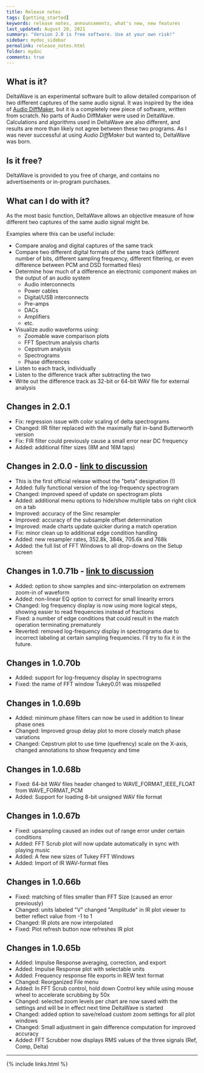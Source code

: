 ```yaml
---
title: Release notes
tags: [getting_started]
keywords: release notes, announcements, what's new, new features
last_updated: August 28, 2021
summary: "Version 2.0 is free software. Use at your own risk!"
sidebar: mydoc_sidebar
permalink: release_notes.html
folder: mydoc
comments: true
---
```


## What is it?
DeltaWave is an experimental software built to allow detailed comparison of two different captures of the same audio signal.
It was inspired by the idea of [Audio DiffMaker](http://www.libinst.com/Audio%20DiffMaker.htm), but it is a completely new piece of software, written from scratch. No parts of Audio DiffMaker were used in DeltaWave. Calculations and algorithms used in DeltaWave are also different, and results are more than likely not agree between these two programs. As I was never successful at using *Audio DiffMaker* but wanted to, DeltaWave was born.

## Is it free?
DeltaWave is provided to you free of charge, and contains no advertisements or in-program purchases.

## What can I do with it?
As the most basic function, DeltaWave allows an objective measure of how different two captures of the same audio signal might be.

Examples where this can be useful include:

* Compare analog and digital captures of the same track
* Compare two different digital formats of the same track (different number of bits, different sampling frequency, different filtering, or even difference between PCM and DSD formatted files)
* Determine how much of a difference an electronic component makes on the output of an audio system
  * Audio interconnects
  * Power cables
  * Digital/USB interconnects
  * Pre-amps
  * DACs
  * Amplifiers
  * etc.
*  Visualize audio waveforms using:
   *  Zoomable wave comparison plots
   *  FFT Spectrum analysis charts
   *  Cepstrum analysis
   *  Spectrograms
   *  Phase differences
* Listen to each track, individually
* Listen to the difference track after subtracting the two
* Write out the difference track as 32-bit or 64-bit WAV file for external analysis


## Changes in 2.0.1
* Fix: regression issue with color scaling of delta spectrograms
* Changed: IIR filter replaced with the maximally flat in-band Butterworth version
* Fix: FIR filter could previously cause a small error near DC frequency
* Added: additional filter sizes (8M and 16M taps)


## Changes in 2.0.0 - [link to discussion](https://www.audiosciencereview.com/forum/index.php?threads/beta-test-deltawave-null-comparison-software.6633/post-893612)
* This is the first official release without the "beta" designation (!)
* Added: fully functional version of the log-frequency spectrogram
* Changed: improved speed of update on spectrogram plots
* Added: additional menu options to hide/show multiple tabs on right click on a tab
* Improved:  accuracy of the Sinc resampler
* Improved:  accuracy of the subsample offset determination
* Improved: made charts update quicker during a match operation
* Fix: minor clean up to additional edge condition handling
* Added: new resampler rates,  352.8k, 384k, 705.6k and 768k
* Added: the full list of FFT Windows to all drop-downs on the Setup screen

## Changes in 1.0.71b - [link to discussion](https://www.audiosciencereview.com/forum/index.php?threads/beta-test-deltawave-null-comparison-software.6633/post-881489)
* Added: option to show samples and sinc-interpolation on extremem zoom-in of waveform
* Added: non-linear EQ option to correct for small linearity errors
* Changed: log frequency display is now using more logical steps, showing easier to read frequencies instead of fractions
* Fixed: a number of edge conditions that could result in the match operation terminating prematurely
* Reverted: removed log-frequency display in spectrograms due to incorrect labeling at certain sampling frequencies. I'll try to fix it in the future.


## Changes in 1.0.70b
* Added: support for log-frequency display in spectrograms
* Fixed: the name of FFT window Tukey0.01 was misspelled
  

## Changes in 1.0.69b
* Added: minimum phase filters can now be used in addition to linear phase ones
* Changed: Improved group delay plot to more closely match phase variations
* Changed: Cepstrum plot to use time (quefrency) scale on the X-axis, changed annotations to show frequency and time

## Changes in 1.0.68b
* Fixed: 64-bit WAV files header changed to WAVE_FORMAT_IEEE_FLOAT from WAVE_FORMAT_PCM
* Added: Support for loading 8-bit unsigned WAV file format

## Changes in 1.0.67b
* Fixed: upsampling caused an index out of range error under certain conditions
* Added: FFT Scrub plot will now update automatically in sync with playing music
* Added: A few new sizes of Tukey FFT Windows
* Added: Import of IR WAV-format files


## Changes in 1.0.66b
* Fixed: matching of files smaller than FFT Size (caused an error previously)
* Changed: units labeled "V" changed "Amplitude" in IR plot viewer to better reflect value from -1 to 1
* Changed: IR plots are now interpolated
* Fixed: Plot refresh button now refreshes IR plot

## Changes in 1.0.65b
* Added: Impulse Response averaging, correction, and export
* Added: Impulse Response plot with selectable units
* Added: Frequency response file exports in REW text format
* Changed: Reorganized File menu
* Added: In FFT Scrub control, hold down Control key while using mouse wheel to accelerate scrubbing by 50x
* Changed: selected zoom levels per chart are now saved with the settings and will be in effect next time DeltaWave is started
* Changed: added option to save/reload custom zoom settings for all plot windows
* Changed: Small adjustment in gain difference computation for improved accuracy
* Added: FFT Scrubber now displays RMS values of the three signals (Ref, Comp, Delta)

___
{% include links.html %}
